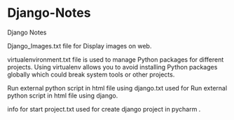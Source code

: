 # Django-Notes
Django Notes


Django_Images.txt file for Display images on web.


virtualenvironment.txt file is used to manage Python packages for different projects. Using virtualenv allows you to avoid installing Python packages globally which could break    system tools or other projects.


Run external python script in html file using django.txt  used for Run external python script in html file using django.


info for start project.txt   used for create django project in pycharm .
